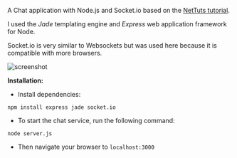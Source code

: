 A Chat application with Node.js and Socket.io based on the [NetTuts tutorial](http://net.tutsplus.com/tutorials/javascript-ajax/using-node-js-and-websockets-to-build-a-chat-service/).

I used the *Jade* templating engine and *Express* web application framework for Node.

Socket.io is very similar to Websockets but was used here because it is compatible with more browsers.

![screenshot](https://raw.github.com/danlinde/chat-node-websockets/master/chat_screen.png)

__Installation:__
- Install dependencies:

```console
npm install express jade socket.io
```
- To start the chat service, run the following command:

```console
node server.js
```
- Then navigate your browser to `localhost:3000`
